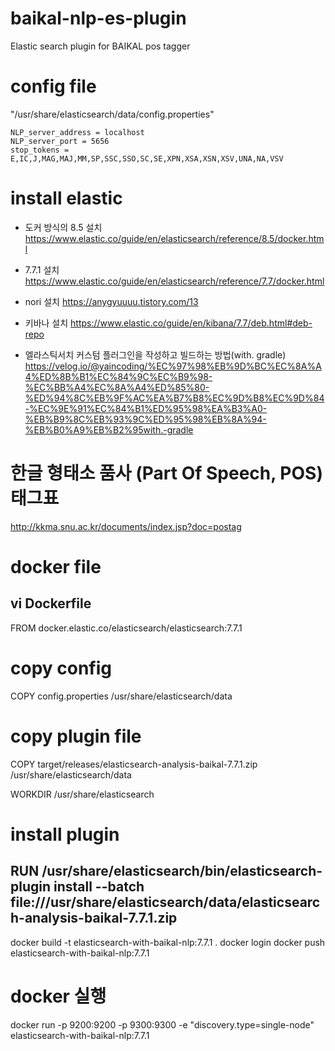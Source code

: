 # baikal-nlp-es-plugin
Elastic search plugin for BAIKAL pos tagger



# config file
"/usr/share/elasticsearch/data/config.properties"
```
NLP_server_address = localhost
NLP_server_port = 5656
stop_tokens = E,IC,J,MAG,MAJ,MM,SP,SSC,SSO,SC,SE,XPN,XSA,XSN,XSV,UNA,NA,VSV
```



# install elastic
- 도커 방식의 8.5 설치 https://www.elastic.co/guide/en/elasticsearch/reference/8.5/docker.html
- 7.7.1 설치 https://www.elastic.co/guide/en/elasticsearch/reference/7.7/docker.html
- nori 설치 https://anygyuuuu.tistory.com/13
- 키바나 설치 https://www.elastic.co/guide/en/kibana/7.7/deb.html#deb-repo


- 엘라스틱서치 커스텀 플러그인을 작성하고 빌드하는 방법(with. gradle) https://velog.io/@yaincoding/%EC%97%98%EB%9D%BC%EC%8A%A4%ED%8B%B1%EC%84%9C%EC%B9%98-%EC%BB%A4%EC%8A%A4%ED%85%80-%ED%94%8C%EB%9F%AC%EA%B7%B8%EC%9D%B8%EC%9D%84-%EC%9E%91%EC%84%B1%ED%95%98%EA%B3%A0-%EB%B9%8C%EB%93%9C%ED%95%98%EB%8A%94-%EB%B0%A9%EB%B2%95with.-gradle


# 한글 형태소 품사 (Part Of Speech, POS) 태그표
http://kkma.snu.ac.kr/documents/index.jsp?doc=postag



# docker file

vi Dockerfile
----------------------------
FROM docker.elastic.co/elasticsearch/elasticsearch:7.7.1

# copy config 
COPY config.properties /usr/share/elasticsearch/data

# copy plugin file
COPY target/releases/elasticsearch-analysis-baikal-7.7.1.zip /usr/share/elasticsearch/data

WORKDIR /usr/share/elasticsearch
# install plugin
RUN /usr/share/elasticsearch/bin/elasticsearch-plugin install --batch file:///usr/share/elasticsearch/data/elasticsearch-analysis-baikal-7.7.1.zip
----------------------------

docker build -t elasticsearch-with-baikal-nlp:7.7.1 .
docker login
docker push elasticsearch-with-baikal-nlp:7.7.1


# docker 실행

docker run -p 9200:9200 -p 9300:9300 -e "discovery.type=single-node" elasticsearch-with-baikal-nlp:7.7.1
